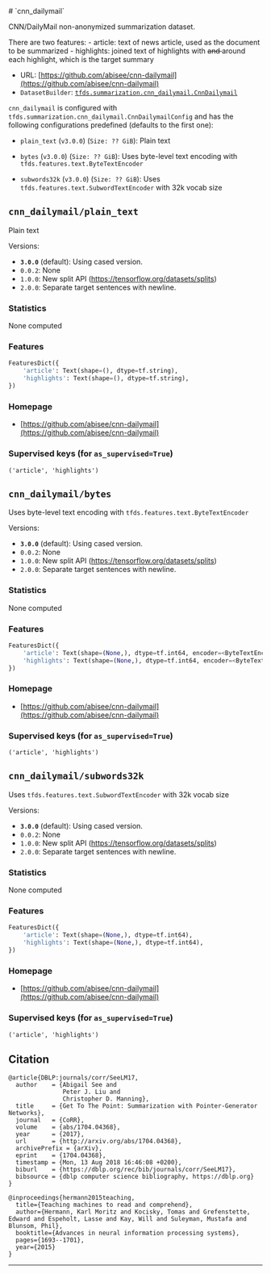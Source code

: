 <div itemscope itemtype="http://schema.org/Dataset">
  <div itemscope itemprop="includedInDataCatalog" itemtype="http://schema.org/DataCatalog">
    <meta itemprop="name" content="TensorFlow Datasets" />
  </div>
  <meta itemprop="name" content="cnn_dailymail" />
  <meta itemprop="description" content="CNN/DailyMail non-anonymized summarization dataset.&#10;&#10;There are two features:&#10;  - article: text of news article, used as the document to be summarized&#10;  - highlights: joined text of highlights with &lt;s&gt; and &lt;/s&gt; around each&#10;    highlight, which is the target summary&#10;&#10;&#10;To use this dataset:&#10;&#10;```python&#10;import tensorflow_datasets as tfds&#10;&#10;ds = tfds.load(&#x27;cnn_dailymail&#x27;, split=&#x27;train&#x27;)&#10;for ex in ds.take(4):&#10;  print(ex)&#10;```&#10;&#10;See [the guide](https://www.tensorflow.org/datasets/overview) for more&#10;informations on [tensorflow_datasets](https://www.tensorflow.org/datasets).&#10;&#10;" />
  <meta itemprop="url" content="https://www.tensorflow.org/datasets/catalog/cnn_dailymail" />
  <meta itemprop="sameAs" content="https://github.com/abisee/cnn-dailymail" />
  <meta itemprop="citation" content="@article{DBLP:journals/corr/SeeLM17,&#10;  author    = {Abigail See and&#10;               Peter J. Liu and&#10;               Christopher D. Manning},&#10;  title     = {Get To The Point: Summarization with Pointer-Generator Networks},&#10;  journal   = {CoRR},&#10;  volume    = {abs/1704.04368},&#10;  year      = {2017},&#10;  url       = {http://arxiv.org/abs/1704.04368},&#10;  archivePrefix = {arXiv},&#10;  eprint    = {1704.04368},&#10;  timestamp = {Mon, 13 Aug 2018 16:46:08 +0200},&#10;  biburl    = {https://dblp.org/rec/bib/journals/corr/SeeLM17},&#10;  bibsource = {dblp computer science bibliography, https://dblp.org}&#10;}&#10;&#10;@inproceedings{hermann2015teaching,&#10;  title={Teaching machines to read and comprehend},&#10;  author={Hermann, Karl Moritz and Kocisky, Tomas and Grefenstette, Edward and Espeholt, Lasse and Kay, Will and Suleyman, Mustafa and Blunsom, Phil},&#10;  booktitle={Advances in neural information processing systems},&#10;  pages={1693--1701},&#10;  year={2015}&#10;}&#10;" />
</div>
# `cnn_dailymail`

CNN/DailyMail non-anonymized summarization dataset.

There are two features: - article: text of news article, used as the document to
be summarized - highlights: joined text of highlights with <s> and </s> around
each highlight, which is the target summary

*   URL:
    [https://github.com/abisee/cnn-dailymail](https://github.com/abisee/cnn-dailymail)
*   `DatasetBuilder`:
    [`tfds.summarization.cnn_dailymail.CnnDailymail`](https://github.com/tensorflow/datasets/tree/master/tensorflow_datasets/summarization/cnn_dailymail.py)

`cnn_dailymail` is configured with
`tfds.summarization.cnn_dailymail.CnnDailymailConfig` and has the following
configurations predefined (defaults to the first one):

*   `plain_text` (`v3.0.0`) (`Size: ?? GiB`): Plain text

*   `bytes` (`v3.0.0`) (`Size: ?? GiB`): Uses byte-level text encoding with
    `tfds.features.text.ByteTextEncoder`

*   `subwords32k` (`v3.0.0`) (`Size: ?? GiB`): Uses
    `tfds.features.text.SubwordTextEncoder` with 32k vocab size

## `cnn_dailymail/plain_text`
Plain text

Versions:

*   **`3.0.0`** (default): Using cased version.
*   `0.0.2`: None
*   `1.0.0`: New split API (https://tensorflow.org/datasets/splits)
*   `2.0.0`: Separate target sentences with newline.

### Statistics

None computed

### Features
```python
FeaturesDict({
    'article': Text(shape=(), dtype=tf.string),
    'highlights': Text(shape=(), dtype=tf.string),
})
```

### Homepage

*   [https://github.com/abisee/cnn-dailymail](https://github.com/abisee/cnn-dailymail)

### Supervised keys (for `as_supervised=True`)
`('article', 'highlights')`

## `cnn_dailymail/bytes`
Uses byte-level text encoding with `tfds.features.text.ByteTextEncoder`

Versions:

*   **`3.0.0`** (default): Using cased version.
*   `0.0.2`: None
*   `1.0.0`: New split API (https://tensorflow.org/datasets/splits)
*   `2.0.0`: Separate target sentences with newline.

### Statistics

None computed

### Features
```python
FeaturesDict({
    'article': Text(shape=(None,), dtype=tf.int64, encoder=<ByteTextEncoder vocab_size=257>),
    'highlights': Text(shape=(None,), dtype=tf.int64, encoder=<ByteTextEncoder vocab_size=257>),
})
```

### Homepage

*   [https://github.com/abisee/cnn-dailymail](https://github.com/abisee/cnn-dailymail)

### Supervised keys (for `as_supervised=True`)
`('article', 'highlights')`

## `cnn_dailymail/subwords32k`
Uses `tfds.features.text.SubwordTextEncoder` with 32k vocab size

Versions:

*   **`3.0.0`** (default): Using cased version.
*   `0.0.2`: None
*   `1.0.0`: New split API (https://tensorflow.org/datasets/splits)
*   `2.0.0`: Separate target sentences with newline.

### Statistics

None computed

### Features

```python
FeaturesDict({
    'article': Text(shape=(None,), dtype=tf.int64),
    'highlights': Text(shape=(None,), dtype=tf.int64),
})
```

### Homepage

*   [https://github.com/abisee/cnn-dailymail](https://github.com/abisee/cnn-dailymail)

### Supervised keys (for `as_supervised=True`)
`('article', 'highlights')`

## Citation
```
@article{DBLP:journals/corr/SeeLM17,
  author    = {Abigail See and
               Peter J. Liu and
               Christopher D. Manning},
  title     = {Get To The Point: Summarization with Pointer-Generator Networks},
  journal   = {CoRR},
  volume    = {abs/1704.04368},
  year      = {2017},
  url       = {http://arxiv.org/abs/1704.04368},
  archivePrefix = {arXiv},
  eprint    = {1704.04368},
  timestamp = {Mon, 13 Aug 2018 16:46:08 +0200},
  biburl    = {https://dblp.org/rec/bib/journals/corr/SeeLM17},
  bibsource = {dblp computer science bibliography, https://dblp.org}
}

@inproceedings{hermann2015teaching,
  title={Teaching machines to read and comprehend},
  author={Hermann, Karl Moritz and Kocisky, Tomas and Grefenstette, Edward and Espeholt, Lasse and Kay, Will and Suleyman, Mustafa and Blunsom, Phil},
  booktitle={Advances in neural information processing systems},
  pages={1693--1701},
  year={2015}
}
```

--------------------------------------------------------------------------------
